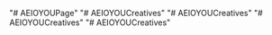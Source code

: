 "# AEIOYOUPage" 
"# AEIOYOUCreatives" 
"# AEIOYOUCreatives" 
"# AEIOYOUCreatives" 
"# AEIOYOUCreatives" 
